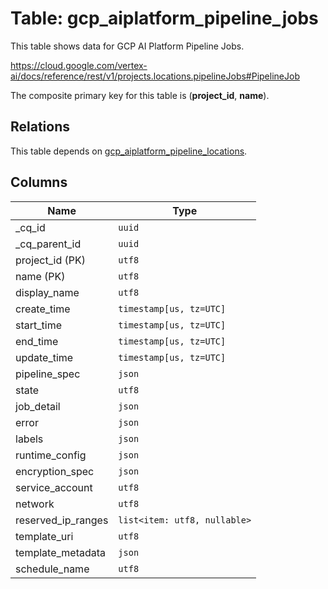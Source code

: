 # Table: gcp_aiplatform_pipeline_jobs

This table shows data for GCP AI Platform Pipeline Jobs.

https://cloud.google.com/vertex-ai/docs/reference/rest/v1/projects.locations.pipelineJobs#PipelineJob

The composite primary key for this table is (**project_id**, **name**).

## Relations

This table depends on [gcp_aiplatform_pipeline_locations](gcp_aiplatform_pipeline_locations).

## Columns

| Name          | Type          |
| ------------- | ------------- |
|_cq_id|`uuid`|
|_cq_parent_id|`uuid`|
|project_id (PK)|`utf8`|
|name (PK)|`utf8`|
|display_name|`utf8`|
|create_time|`timestamp[us, tz=UTC]`|
|start_time|`timestamp[us, tz=UTC]`|
|end_time|`timestamp[us, tz=UTC]`|
|update_time|`timestamp[us, tz=UTC]`|
|pipeline_spec|`json`|
|state|`utf8`|
|job_detail|`json`|
|error|`json`|
|labels|`json`|
|runtime_config|`json`|
|encryption_spec|`json`|
|service_account|`utf8`|
|network|`utf8`|
|reserved_ip_ranges|`list<item: utf8, nullable>`|
|template_uri|`utf8`|
|template_metadata|`json`|
|schedule_name|`utf8`|